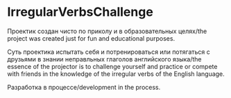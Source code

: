 # IrregularVerbsChallenge
Проектик создан чисто по приколу и в образовательных целях/the project was created just for fun and educational purposes.

Суть проектика испытать себя и потренироваться или потягаться с друзьями в знании неправльных глаголов английского языка/the essence of the projector is to challenge yourself and practice or compete with friends in the knowledge of the irregular verbs of the English language.

Разработка в процессе/development in the process.
